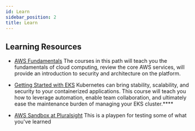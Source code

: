 ```yaml
---
id: Learn
sidebar_position: 2
title: Learn
---
```


## Learning Resources

- [AWS Fundamentals](https://www.pluralsight.com/paths/aws-certified-cloud-practitioner-clf-c01)
The courses in this path will teach you the fundamentals of cloud computing, review the core AWS services, will provide an introduction to security and architecture on the platform.

- [Getting Started with EKS](https://www.pluralsight.com/courses/eks-getting-started)
Kubernetes can bring stability, scalability, and security to your containerized applications. This course will teach you how to leverage automation, enable team collaboration, and ultimately ease the maintenance burden of managing your EKS cluster.****

- [AWS Sandbox at Pluralsight](https://www.pluralsight.com/labs/aws/aws-sandbox)
This is a playpen for testing some of what you've learned
